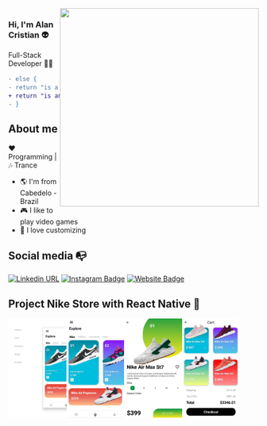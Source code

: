 <img align="right" width="400" height="400" src="https://media.giphy.com/media/QW54FLhktd0vle3iw1/giphy.gif">
  
### Hi,  I'm Alan Cristian :alien:

Full-Stack Developer :man_technologist:

```diff
- else {
- return "is a developer!"
+ return "is an alien developer!"
- }
```

## About me

:heart: Programming | :notes: Trance

- :earth_americas: I'm from Cabedelo - Brazil
- :video_game: I like to play video games
- :art: I love customizing

## Social media :mailbox_with_no_mail:

[![Linkedin URL](https://img.shields.io/badge/-LinkedIn-%230077B5?style=for-the-badge&logo=linkedin&logoColor=white&url=https%3A%2F%2Fwww.linkedin.com%2Fin%2Falan-cristian-129332193%2F)](https://www.linkedin.com/in/alan-cristian-129332193/)
[![Instagram Badge](https://img.shields.io/badge/-Instagram-%23E4405F?style=for-the-badge&logo=instagram&logoColor=white&url=https%3A%2F%2Fwww.instagram.com%2Faliencristian)](https://www.instagram.com/aliencristian)
[![Website Badge](https://img.shields.io/badge/-Website-%23282828?style=for-the-badge&logo=vercel&logoColor=white&url=https%3A%2F%2Fwww.alndev.vercel.app)](https://www.alndev.vercel.app)


## Project Nike Store with React Native :iphone:

<img align="left" height="200" src="https://github.com/AlanCrist/AlanCrist/blob/master/IMG_20200710_192657.jpg"> <img align="left"
height="200" src="https://github.com/AlanCrist/AlanCrist/blob/master/IMG_20200710_192721.jpg"> <img align="left"
height="200" src="https://github.com/AlanCrist/AlanCrist/blob/master/IMG_20200710_192626.jpg"> <img align="left"
height="200" src="https://github.com/AlanCrist/AlanCrist/blob/master/IMG_20200710_192526.jpg">
